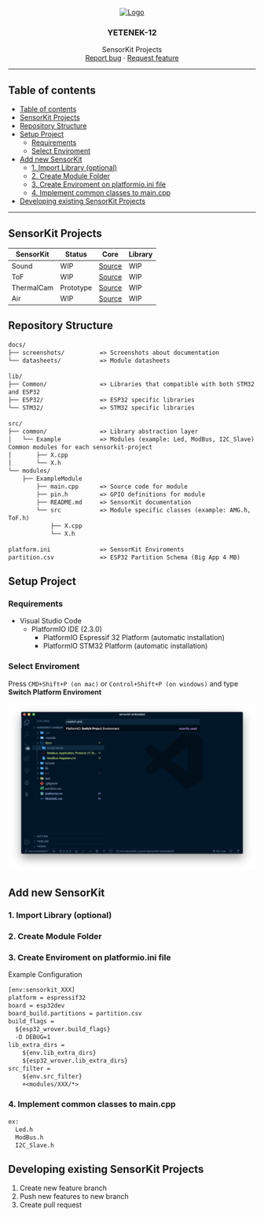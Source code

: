 <p align="center">
  <a href="https://github.com/yetenek12/">
    <img src="http://baumind.com.tr/wp-content/uploads/2017/12/logo3.png" alt="Logo" height=72>
  </a>

  <h3 align="center">YETENEK-12</h3>

  <p align="center">
    SensorKit Projects
    <br>
    <a href="https://github.com/yetenek12/sensorkit-embedded/issues/new?template=bug.md">Report bug</a>
    ·
    <a href="https://github.com/yetenek12/sensorkit-embedded/issues/new?template=feature.md&labels=feature">Request feature</a>
  </p>
</p>

___

## Table of contents

- [Table of contents](#table-of-contents)
- [SensorKit Projects](#sensorkit-projects)
- [Repository Structure](#repository-structure)
- [Setup Project](#setup-project)
  - [Requirements](#requirements)
  - [Select Enviroment](#select-enviroment)
- [Add new SensorKit](#add-new-sensorkit)
  - [1. Import Library (optional)](#1-import-library-optional)
  - [2. Create Module Folder](#2-create-module-folder)
  - [3. Create Enviroment on platformio.ini file](#3-create-enviroment-on-platformioini-file)
  - [4. Implement common classes to main.cpp](#4-implement-common-classes-to-maincpp)
- [Developing existing SensorKit Projects](#developing-existing-sensorkit-projects)

___

## SensorKit Projects
| SensorKit  | Status    | Core                                                                                 | Library |
| ---------- | --------- | ------------------------------------------------------------------------------------ | ------- |
| Sound      | WIP       | [Source](https://github.com/yetenek12/sensorkit-embedded/tree/master/src/sound)      | WIP     |
| ToF        | WIP       | [Source](https://github.com/yetenek12/sensorkit-embedded/tree/master/src/tof)        | WIP     |
| ThermalCam | Prototype | [Source](https://github.com/yetenek12/sensorkit-embedded/tree/master/src/thermalcam) | WIP     |
| Air        | WIP       | [Source](https://github.com/yetenek12/sensorkit-embedded/tree/master/src/air)        | WIP     |


## Repository Structure

```text
docs/
├── screenshots/          => Screenshots about documentation
└── datasheets/           => Module datasheets

lib/
├── Common/               => Libraries that compatible with both STM32 and ESP32
├── ESP32/                => ESP32 specific libraries
└── STM32/                => STM32 specific libraries

src/
├── common/               => Library abstraction layer
│   └── Example           => Modules (example: Led, ModBus, I2C_Slave) Common modules for each sensorkit-project
│       ├── X.cpp
│       └── X.h
└── modules/
    ├── ExampleModule
        ├── main.cpp      => Source code for module
        ├── pin.h         => GPIO definitions for module
        ├── README.md     => SensorKit documentation
        └── src           => Module specific classes (example: AMG.h, ToF.h)
            ├── X.cpp
            └── X.h

platform.ini              => SensorKit Enviroments
partition.csv             => ESP32 Partition Schema (Big App 4 MB)
```


## Setup Project

### Requirements
- Visual Studio Code
  - PlatformIO IDE (2.3.0)
    - PlatformIO Espressif 32 Platform (automatic installation)
    - PlatformIO STM32 Platform (automatic installation)

### Select Enviroment

Press ```CMD+Shift+P (on mac)``` or ```Control+Shift+P (on windows)``` and type **Switch Platform Enviroment**

![image info](./docs/screenshots/select_enviroment.png)

## Add new SensorKit

### 1. Import Library (optional)
### 2. Create Module Folder
### 3. Create Enviroment on platformio.ini file
Example Configuration
```
[env:sensorkit_XXX]
platform = espressif32
board = esp32dev
board_build.partitions = partition.csv
build_flags = 
  ${esp32_wrover.build_flags}
  -D DEBUG=1
lib_extra_dirs =
	${env.lib_extra_dirs}
	${esp32_wrover.lib_extra_dirs}
src_filter =
	${env.src_filter}
	+<modules/XXX/*>
```
### 4. Implement common classes to main.cpp
```
ex:
  Led.h
  ModBus.h
  I2C_Slave.h
```


## Developing existing SensorKit Projects

1. Create new feature branch
2. Push new features to new branch
3. Create pull request